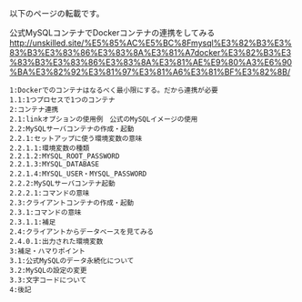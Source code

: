 
以下のページの転載です。

公式MySQLコンテナでDockerコンテナの連携をしてみる
http://unskilled.site/%E5%85%AC%E5%BC%8Fmysql%E3%82%B3%E3%83%B3%E3%83%86%E3%83%8A%E3%81%A7docker%E3%82%B3%E3%83%B3%E3%83%86%E3%83%8A%E3%81%AE%E9%80%A3%E6%90%BA%E3%82%92%E3%81%97%E3%81%A6%E3%81%BF%E3%82%8B/

```
1:Dockerでのコンテナはなるべく最小限にする。だから連携が必要
1.1:1つプロセスで1つのコンテナ
2:コンテナ連携
2.1:linkオプションの使用例　公式のMySQLイメージの使用
2.2:MySQLサーバコンテナの作成・起動
2.2.1:セットアップに使う環境変数の意味
2.2.1.1:環境変数の種類
2.2.1.2:MYSQL_ROOT_PASSWORD
2.2.1.3:MYSQL_DATABASE
2.2.1.4:MYSQL_USER・MYSQL_PASSWORD
2.2.2:MySQLサーバコンテナ起動
2.2.2.1:コマンドの意味
2.3:クライアントコンテナの作成・起動
2.3.1:コマンドの意味
2.3.1.1:補足
2.4:クライアントからデータベースを見てみる
2.4.0.1:出力された環境変数
3:補足・ハマりポイント
3.1:公式MySQLのデータ永続化について
3.2:MySQLの設定の変更
3.3:文字コードについて
4:後記
```
